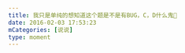 ```yaml
---
title: 我只是单纯的想知道这个题是不是有BUG，C，D什么鬼🧐
date: 2016-02-03 17:53:23
mCategories: [说说]
type: moment
---
```


<div id="pics-20160203175323"></div>

<script>
var data = [
    {"link": "2016-02-03_000000.jpeg", "type": "shuoshuo"}
];
picsRender(data, "pics-20160203175323");
</script>
